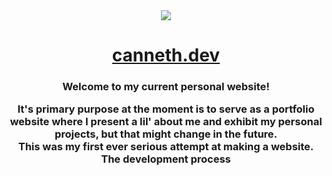 <div align='center'><img src='https://user-images.githubusercontent.com/23531034/148361737-1aadfe95-1de1-43b9-8f31-ad0f6e70c043.png' /></div>
<h1 align='center'>
  <div align='center'><a href='https://canneth.dev' rel='noreferrer'>canneth.dev</a></div>
</h1>
<h3 align='center'>Welcome to my current personal website!</p>
<p align='center'>It's primary purpose at the moment is to serve as a portfolio website where I present a lil' about me and exhibit my personal projects, but that might change in the future.
  <br />
This was my first ever serious attempt at making a website. The development process </p>
